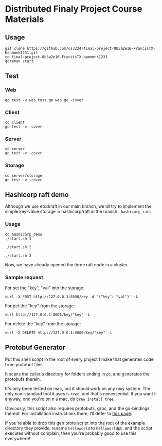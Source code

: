 # Distributed Finaly Project Course Materials

## Usage
```
git clone https://github.com/os3224/final-project-0b5a2e16-FrancisTX-hannnnk1231.git
cd final-project-0b5a2e16-FrancisTX-hannnnk1231
goreman start
```
## Test
### Web
```
go test -v web_test.go web.go -cover
```

### Client
```
cd client
go test -v -cover
```
### Server
```
cd server
go test -v -cover
```
### Storage
```
cd server/storage
go test -v -cover
```

## Hashicorp raft demo
Although we use etcd/raft in our main branch, we till try to implement the simple key-value storage in hashicorp/raft in the branch ``` hashicorp_raft```.
### Usage
```
cd hashicorp_demo
./start.sh 1
```
```
./start.sh 2
```
```
./start.sh 3
```
Now, we have already opened the three raft node in a cluster.

### Sample request
For set the "key", "val" into the storage:
```
curl -X POST http://127.0.0.1:8000/key -d '{"key": "val"}' -L
```

For get the "key" from the storage:
```
curl http://127.0.0.1:8001/key/"key" -L
```

For delete the "key" from the storage:
```
curl -X DELETE http://127.0.0.1:8000/key/"key" -L
```

## Protobuf Generator

Put this shell script in the root of every project I make that generates code from protobuf files.

It scans the caller's directory for folders ending in `pb`, and generates the protobufs therein.

It's only been tested on mac, but it should work on any nixy system.  The only non-standard tool it uses is `tree`, and that's nonessential.  If you want it anyway, ond you're on n a mac, do `brew install tree`.

Obviously, this script also requires protobufs, grpc, and the go-bindings thereof.  For installation instructions there, I'll defer to [this page](https://grpc.io/docs/quickstart/go.html).

If you're able to drop this gen proto script into the root of the example directory they provide, rename `helloworld` to `helloworldpb`, and the script executes without complain, then you're probably good to use this everywhere!

